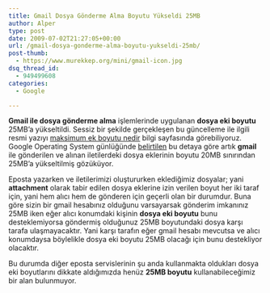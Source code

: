 ```yaml
---
title: Gmail Dosya Gönderme Alma Boyutu Yükseldi 25MB
author: Alper
type: post
date: 2009-07-02T21:27:05+00:00
url: /gmail-dosya-gonderme-alma-boyutu-yukseldi-25mb/
post-thumb:
  - https://www.murekkep.org/mini/gmail-icon.jpg
dsq_thread_id:
  - 949499608
categories:
  - Google

---
```

**Gmail ile dosya gönderme alma** işlemlerinde uygulanan **dosya eki boyutu** 25MB&#8217;a yükseltildi. Sessiz bir şekilde gerçekleşen bu güncelleme ile ilgili resmi yazıyı [maksimum ek boyutu nedir][1] bilgi sayfasında görebiliyoruz. Google Operating System günlüğünde [belirtilen][2] bu detaya göre artık **gmail** ile gönderilen ve alınan iletilerdeki dosya eklerinin boyutu 20MB sınırından 25MB&#8217;a yükseltilmiş gözüküyor.

Eposta yazarken ve iletilerimizi oluştururken eklediğimiz dosyalar; yani **attachment** olarak tabir edilen dosya eklerine izin verilen boyut her iki taraf için, yani hem alıcı hem de gönderen için geçerli olan bir durumdur. Buna göre sizin bir gmail hesabınız olduğunu varsayarsak gönderim imkanınız 25MB iken eğer alıcı konumdaki kişinin **dosya eki boyutu** bunu desteklemiyorsa göndermiş olduğunuz 25MB boyutundaki dosya karşı tarafa ulaşmayacaktır. Yani karşı tarafın eğer gmail hesabı mevcutsa ve alıcı konumdaysa böylelikle dosya eki boyutu 25MB olacağı için bunu destekliyor olacaktır. 

Bu durumda diğer eposta servislerinin şu anda kullanmakta oldukları dosya eki boyutlarını dikkate aldığımızda henüz **25MB boyutu** kullanabileceğimiz bir alan bulunmuyor.

 [1]: http://mail.google.com/support/bin/answer.py?hlrm=en&answer=8770
 [2]: http://googlesystem.blogspot.com/2009/06/gmail-increases-maximum-attachment-size.html